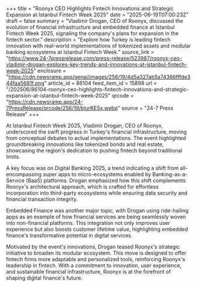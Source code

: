 +++
title = "Roonyx CEO Highlights Fintech Innovations and Strategic Expansion at Istanbul Fintech Week 2025"
date = "2025-06-19T07:00:23Z"
draft = false
summary = "Vladimir Drogan, CEO of Roonyx, discussed the evolution of financial infrastructure and embedded finance at Istanbul Fintech Week 2025, signaling the company's plans for expansion in the fintech sector."
description = "Explore how Turkey is leading fintech innovation with real-world implementations of tokenized assets and modular banking ecosystems at Istanbul Fintech Week."
source_link = "https://www.24-7pressrelease.com/press-release/523987/roonyx-ceo-vladimir-drogan-explores-key-trends-and-innovations-at-istanbul-fintech-week-2025"
enclosure = "https://cdn.newsramp.app/genai/images/256/19/4d5a327ab5a74366fffde344faa5681f.png"
article_id = 86104
feed_item_id = 15898
url = "/202506/86104-roonyx-ceo-highlights-fintech-innovations-and-strategic-expansion-at-istanbul-fintech-week-2025"
qrcode = "https://cdn.newsramp.app/24-7PressRelease/qrcode/256/19/blurKESx.webp"
source = "24-7 Press Release"
+++

<p>At Istanbul Fintech Week 2025, Vladimir Drogan, CEO of Roonyx, underscored the swift progress in Turkey's financial infrastructure, moving from conceptual debates to actual implementations. The event highlighted groundbreaking innovations like tokenized bonds and real estate, showcasing the region's dedication to pushing fintech beyond traditional limits.</p><p>A key focus was on Digital Banking 2025, a trend indicating a shift from all-encompassing super apps to micro-ecosystems enabled by Banking-as-a-Service (BaaS) platforms. Drogan emphasized how this shift complements Roonyx's architectural approach, which is crafted for effortless incorporation into third-party ecosystems while ensuring data security and financial transaction integrity.</p><p>Embedded Finance was another major topic, with Drogan using ride-hailing apps as an example of how financial services are being seamlessly woven into non-financial platforms. This integration not only improves user experience but also boosts customer lifetime value, highlighting embedded finance's transformative potential in digital services.</p><p>Motivated by the event's innovations, Drogan teased Roonyx's strategic initiative to broaden its modular ecosystem. This move is designed to offer fintech firms more adaptable and personalized tools, reinforcing Roonyx's leadership in fintech. With a commitment to innovation, user experience, and sustainable financial infrastructure, Roonyx is at the forefront of shaping digital finance's future.</p>